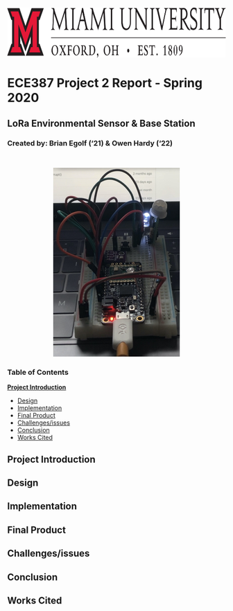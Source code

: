 <p align="center">
  <img width="2500" height="115" src="/images/Miami%20Header.jpg">
</p>

# ECE387 Project 2 Report - Spring 2020
## LoRa Environmental Sensor & Base Station
### Created by: Brian Egolf (‘21) & Owen Hardy (‘22)

<br>

<p align="center">
  <img width="292" height="436" src="/images/Cover%20header.jpg">
</p>



### Table of Contents
**[Project Introduction](#project-introduction)**<br>
* [Design](#design)
* [Implementation](#implementation)
* [Final Product](#final-product)
* [Challenges/issues](#challenges/issues)
* [Conclusion](#conclusion)
* [Works Cited](#works-cited)

## Project Introduction
## Design
## Implementation
## Final Product
## Challenges/issues
## Conclusion
## Works Cited

